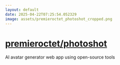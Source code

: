 ```yaml
---
layout: default
date: 2025-04-22T07:25:54.052329
image: assets/premieroctet_photoshot_cropped.png
---
```


# [premieroctet/photoshot](https://github.com/premieroctet/photoshot)

AI avatar generator web app using open-source tools
